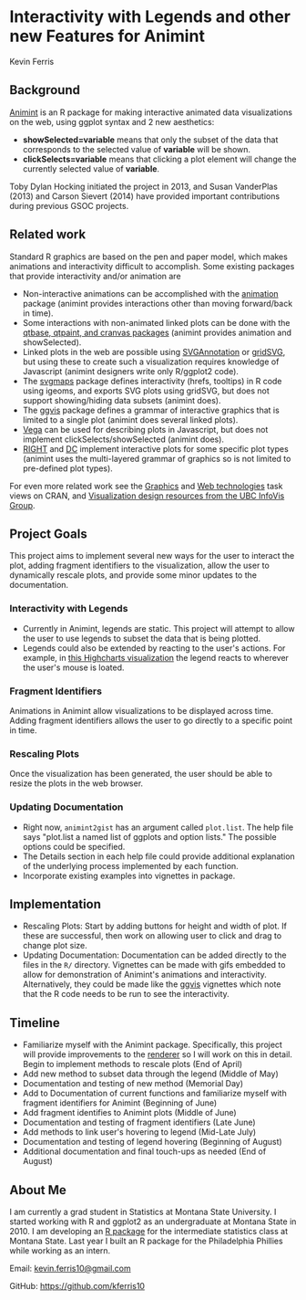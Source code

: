 # Interactivity with Legends and other new Features for Animint

Kevin Ferris

## Background

[Animint]([https://github.com/tdhock/animint]) is an R package for making interactive animated data
visualizations on the web, using ggplot syntax and 2 new aesthetics:

- **showSelected=variable** means that only the subset of the data that
  corresponds to the selected value of **variable** will be shown.
- **clickSelects=variable** means that clicking a plot element will
  change the currently selected value of **variable**.

Toby Dylan Hocking initiated the project in 2013, and Susan VanderPlas
(2013) and Carson Sievert (2014) have provided important contributions
during previous GSOC projects.

## Related work

Standard R graphics are based on the pen and paper model, which makes
animations and interactivity difficult to accomplish. Some existing
packages that provide interactivity and/or animation are

- Non-interactive animations can be accomplished with the [animation](http://yihui.name/animation/)
  package (animint provides interactions other than moving
  forward/back in time).
- Some interactions with non-animated linked plots can be done with
  the [qtbase, qtpaint, and cranvas packages](https://github.com/ggobi/cranvas/wiki) (animint provides
  animation and showSelected).
- Linked plots in the web are possible using [SVGAnnotation](http://www.omegahat.org/SVGAnnotation/SVGAnnotationPaper/SVGAnnotationPaper.html) or [gridSVG](http://sjp.co.nz/projects/gridsvg/), but using these to create such a visualization requires knowledge of Javascript (animint designers write only R/ggplot2 code). 
- The [svgmaps](https://r-forge.r-project.org/scm/viewvc.php/pkg/?root=svgmaps) package defines interactivity (hrefs, tooltips) in R code using igeoms, and exports SVG plots using gridSVG, but does not
  support showing/hiding data subsets (animint does). 
- The [ggvis](https://github.com/rstudio/ggvis) package defines a grammar of interactive graphics that is
  limited to a single plot (animint does several linked plots).
- [Vega](https://github.com/trifacta/vega) can be used for describing plots in Javascript, but does not
  implement clickSelects/showSelected (animint does).
- [RIGHT](http://cran.r-project.org/web/packages/RIGHT/) and [DC](http://dc-js.github.io/dc.js/) implement interactive plots for some specific plot types (animint uses the multi-layered grammar of graphics so is not
  limited to pre-defined plot types).

For even more related work see the [Graphics](http://cran.r-project.org/web/views/Graphics.html) and [Web technologies](http://cran.r-project.org/web/views/WebTechnologies.html) task views on CRAN, and [Visualization design resources from the UBC InfoVis Group](http://www.cs.ubc.ca/group/infovis/resources.shtml).

## Project Goals

This project aims to implement several new ways for the user to interact the plot, adding fragment identifiers to the visualization, allow the user to dynamically rescale plots, and provide some minor updates to the documentation.

### Interactivity with Legends

* Currently in Animint, legends are static.  This project will attempt to allow the user to use legends to subset the data that is being plotted.
* Legends could also be extended by reacting to the user's actions.  For example, in [this Highcharts visualization](http://www.highcharts.com/maps/demo/map-drilldown/dark-unica) the legend reacts to wherever the user's mouse is loated.

### Fragment Identifiers

Animations in Animint allow visualizations to be displayed across time.  Adding fragment identifiers allows the user to go directly to a specific point in time.

### Rescaling Plots

Once the visualization has been generated, the user should be able to resize the plots in the web browser.

### Updating Documentation

* Right now, `animint2gist` has an argument called `plot.list`.  The help file says "plot.list	a named list of ggplots and option lists."  The possible options could be specified.
* The Details section in each help file could provide additional explanation of the underlying process implemented by each function.
* Incorporate existing examples into vignettes in package.

## Implementation

* Rescaling Plots: Start by adding buttons for height and width of plot.  If these are successful, then work on allowing user to click and drag to change plot size.
* Updating Documentation: Documentation can be added directly to the files in the `R/` directory.  Vignettes can be made with gifs embedded to allow for demonstration of Animint's animations and interactivity.  Alternatively, they could be made like the [ggvis](https://github.com/rstudio/ggvis) vignettes which note that the R code needs to be run to see the interactivity.

## Timeline

* Familiarize myself with the Animint package.  Specifically, this project will provide improvements to the [renderer](https://github.com/tdhock/animint/wiki/Renderer-details) so I will work on this in detail.  Begin to implement methods to rescale plots (End of April)
* Add new method to subset data through the legend (Middle of May)
* Documentation and testing of new method (Memorial Day)
* Add to Documentation of current functions and familiarize myself with fragment identifiers for Animint (Beginning of June)
* Add fragment identifies to Animint plots (Middle of June)
* Documentation and testing of fragment identifiers (Late June)
* Add methods to link user's hovering to legend (Mid-Late July)
* Documentation and testing of legend hovering (Beginning of August)
* Additional documentation and final touch-ups as needed (End of August)

## About Me

I am currently a grad student in Statistics at Montana State University.  I started working with R and ggplot2 as an undergraduate at Montana State in 2010.  I am developing an [R package](https://github.com/greenwood-stat/catstats) for the intermediate statistics class at Montana State.  Last year I built an R package for the Philadelphia Phillies while working as an intern.

Email: <kevin.ferris10@gmail.com>

GitHub: <https://github.com/kferris10>

